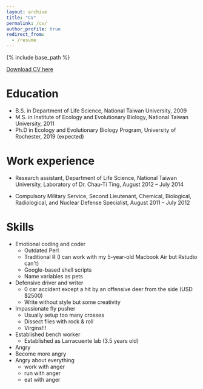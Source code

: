 ```yaml
---
layout: archive
title: "CV"
permalink: /cv/
author_profile: true
redirect_from:
  - /resume
---
```


{% include base_path %}

[Download CV here](/files/cv.pdf)

Education
======
* B.S. in Department of Life Science, National Taiwan University, 2009
* M.S. in Institute of Ecology and Evolutionary Biology, National Taiwan University, 2011
* Ph.D in Ecology and Evolutionary Biology Program, University of Rochester, 2019 (expected)

Work experience
======
* Research assistant, Department of Life Science, National Taiwan University, Laboratory of Dr. Chau-Ti Ting, 
August 2012 – July 2014

* Compulsory Military Service, Second Lieutenant, Chemical, Biological, Radiological, and Nuclear Defense Specialist, August 2011 – July 2012
  
Skills
======
* Emotional coding and coder
  * Outdated Perl
  * Traditional R (I can work with my 5-year-old Macbook Air but Rstudio can't)
  * Google-based shell scripts
  * Name variables as pets
* Defensive driver and writer
  * 0 car accident except a hit by an offensive deer from the side (USD $2500)
  * Write without style but some creativity
* Impassionate fly pusher
  * Usually setup too many crosses
  * Dissect flies with rock & roll
  * Virgins!!!
* Established bench worker
  * Established as Larracuente lab (3.5 years old)
* Angry
* Become more angry
* Angry about everything
  * work with anger
  * run with anger
  * eat with anger
  
 
<!--


Publications
======
  <ul>{% for post in site.publications %}
    {% include archive-single-cv.html %}
  {% endfor %}</ul>
  
Talks
======
  <ul>{% for post in site.talks %}
    {% include archive-single-talk-cv.html %}
  {% endfor %}</ul>
  
Teaching
======
  <ul>{% for post in site.teaching %}
    {% include archive-single-cv.html %}
  {% endfor %}</ul>
  
-->
